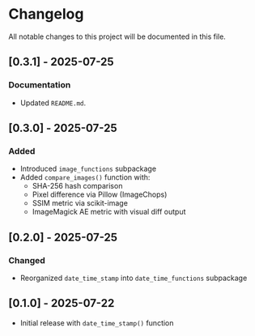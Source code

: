 # Changelog

All notable changes to this project will be documented in this file.

## [0.3.1] - 2025-07-25

### Documentation
- Updated `README.md`.

## [0.3.0] - 2025-07-25

### Added
- Introduced `image_functions` subpackage
- Added `compare_images()` function with:
  - SHA-256 hash comparison
  - Pixel difference via Pillow (ImageChops)
  - SSIM metric via scikit-image
  - ImageMagick AE metric with visual diff output

## [0.2.0] - 2025-07-25
### Changed
- Reorganized `date_time_stamp` into `date_time_functions` subpackage

## [0.1.0] - 2025-07-22
- Initial release with `date_time_stamp()` function